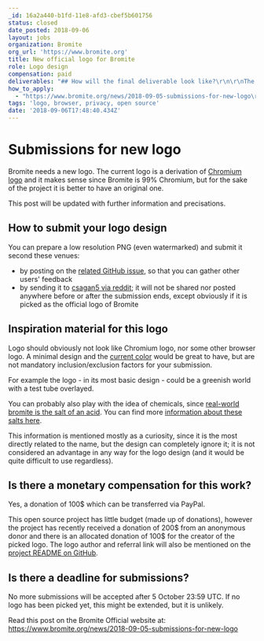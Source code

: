 ```yaml
---
_id: 16a2a440-b1fd-11e8-afd3-cbef5b601756
status: closed
date_posted: 2018-09-06
layout: jobs
organization: Bromite
org_url: 'https://www.bromite.org'
title: New official logo for Bromite
role: Logo design
compensation: paid
deliverables: "## How will the final deliverable look like?\r\n\r\nThe final deliverable should be in a vectorial editable file format, since it needs to be converted to SVG format, and it should be of good quality. The [Chromium logo](https://commons.wikimedia.org/wiki/File:Chromium_11_Logo.svg) is an example of a good SVG.\r\n\r\nThe license of the submitted work should be [Attribution-NonCommercial-ShareAlike 4.0 International (CC BY-NC-SA 4.0)](https://creativecommons.org/licenses/by-nc-sa/4.0/)."
how_to_apply:
  - "https://www.bromite.org/news/2018-09-05-submissions-for-new-logo\r\nhttps://github.com/bromite/bromite/issues/120"
tags: 'logo, browser, privacy, open source'
date: '2018-09-06T17:48:40.434Z'
---
```

# Submissions for new logo

Bromite needs a new logo. The current logo is a derivation of [Chromium logo](https://commons.wikimedia.org/wiki/File:Chromium_11_Logo.svg) and it makes sense since Bromite is 99% Chromium, but for the sake of the project it is better to have an original one.

This post will be updated with further information and precisations.

## How to submit your logo design

You can prepare a low resolution PNG (even watermarked) and submit it second these venues:
* by posting on the [related GitHub issue](https://github.com/bromite/bromite/issues/120), so that you can gather other users' feedback
* by sending it to [csagan5 via reddit](https://www.reddit.com/user/csagan5); it will not be shared nor posted anywhere before or after the submission ends, except obviously if it is picked as the official logo of Bromite

## Inspiration material for this logo

Logo should obviously not look like Chromium logo, nor some other browser logo. A minimal design and the [current color](https://www.bromite.org/android-icon-192x192.png) would be great to have, but are not mandatory inclusion/exclusion factors for your submission.

For example the logo - in its most basic design - could be a greenish world with a test tube overlayed.

You can probably also play with the idea of chemicals, since [real-world bromite is the salt of an acid](https://en.wikipedia.org/wiki/Bromous_acid). You can find more [information about these salts here](https://books.google.com/books?id=yZ786vEild0C&lpg=PA91&dq=bromite&pg=PA91#v=onepage&q=bromite&f=false).

This information is mentioned mostly as a curiosity, since it is the most directly related to the name, but the design can completely ignore it; it is not considered an advantage in any way for the logo design (and it would be quite difficult to use regardless).

## Is there a monetary compensation for this work?

Yes, a donation of 100$ which can be transferred via PayPal.

This open source project has little budget (made up of donations), however the project has recently received a donation of 200$ from an anonymous donor and there is an allocated donation of 100$ for the creator of the picked logo.
The logo author and referral link will also be mentioned on the [project README on GitHub](https://github.com/bromite/bromite/blob/master/README.md).

## Is there a deadline for submissions?

No more submissions will be accepted after 5 October 23:59 UTC. If no logo has been picked yet, this might be extended, but it is unlikely.

Read this post on the Bromite Official website at: https://www.bromite.org/news/2018-09-05-submissions-for-new-logo

